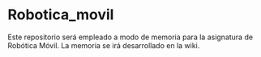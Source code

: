 # Robotica_movil

Este repositorio será empleado a modo de memoria para la asignatura de Robótica Móvil. La memoria se irá desarrollado en la wiki.
